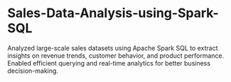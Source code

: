 # Sales-Data-Analysis-using-Spark-SQL
Analyzed large-scale sales datasets using Apache Spark SQL to extract insights on revenue trends, customer behavior, and product performance. Enabled efficient querying and real-time analytics for better business decision-making.
